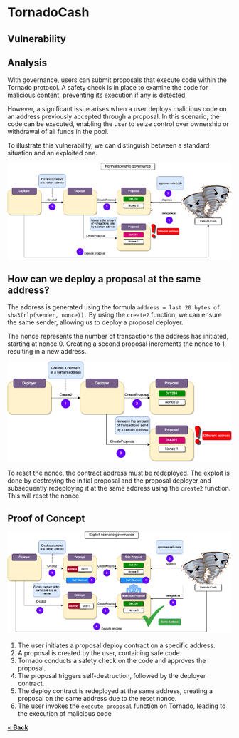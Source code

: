 # TornadoCash

## Vulnerability

## Analysis

With governance, users can submit proposals that execute code within the Tornado protocol. A safety check is in place to examine the code for malicious content, preventing its execution if any is detected.

However, a significant issue arises when a user deploys malicious code on an address previously accepted through a proposal. In this scenario, the code can be executed, enabling the user to seize control over ownership or withdrawal of all funds in the pool.

To illustrate this vulnerability, we can distinguish between a standard situation and an exploited one.


![Tornado Image](../images/tornadocash/tornadocash3.drawio.png)


## How can we deploy a proposal at the same address?

The address is generated using the formula `address = last 20 bytes of sha3(rlp(sender, nonce)).` By using the `create2` function, we can ensure the same sender, allowing us to deploy a proposal deployer.

The nonce represents the number of transactions the address has initiated, starting at nonce 0. Creating a second proposal increments the nonce to 1, resulting in a new address.

![Tornado Image](../images/tornadocash/tornadocash2.drawio.png)

To reset the nonce, the contract address must be redeployed. The exploit is done by destroying the initial proposal and the proposal deployer and subsequently redeploying it at the same address using the `create2` function. This will reset the nonce



## Proof of Concept

![Tornado Image](../images/tornadocash/tornadocash.drawio.png)


1. The user initiates a proposal deploy contract on a specific address.
2. A proposal is created by the user, containing safe code.
3. Tornado conducts a safety check on the code and approves the proposal.
4. The proposal triggers self-destruction, followed by the deployer contract.
5. The deploy contract is redeployed at the same address, creating a proposal on the same address due to the reset nonce.
6. The user invokes the `execute proposal` function on Tornado, leading to the execution of malicious code




[**< Back**](https://patronasxdxd.github.io/CTFS/)
